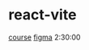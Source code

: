# react-vite

[course](https://www.youtube.com/watch?v=x4rFhThSX04)
[figma](https://www.figma.com/design/9TcF3YaatbeLjS407cpTsu/Travel-Journal-(Copy)?node-id=2-25&m=dev)
2:30:00